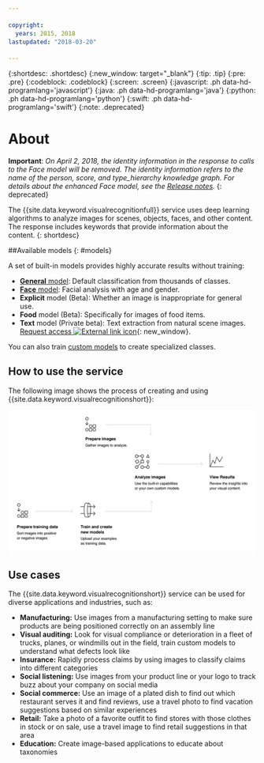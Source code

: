 ```yaml
---

copyright:
  years: 2015, 2018
lastupdated: "2018-03-20"

---
```


{:shortdesc: .shortdesc}
{:new_window: target="_blank"}
{:tip: .tip}
{:pre: .pre}
{:codeblock: .codeblock}
{:screen: .screen}
{:javascript: .ph data-hd-programlang='javascript'}
{:java: .ph data-hd-programlang='java'}
{:python: .ph data-hd-programlang='python'}
{:swift: .ph data-hd-programlang='swift'}
{:note: .deprecated}

# About

**Important**: *On April 2, 2018, the identity information in the response to calls to the Face model will be removed. The identity information refers to the name of the person, score, and type_hierarchy knowledge graph. For details about the enhanced Face model, see the [Release notes](/docs/services/visual-recognition/release-notes.html#23february2018).*
{: deprecated}

The {{site.data.keyword.visualrecognitionfull}} service uses deep learning algorithms to analyze images for scenes, objects, faces, and other content. The response includes keywords that provide information about the content.
{: shortdesc}

##Available models
{: #models}

A set of built-in models provides highly accurate results without training:

- [**General** model](/docs/services/visual-recognition/customizing.html#general-model): Default classification from thousands of classes.
- [**Face** model](/docs/services/visual-recognition/getting-started.html#detect-faces): Facial analysis with age and gender.
- **Explicit** model (Beta): Whether an image is inappropriate for general use.
- **Food** model (Beta): Specifically for images of food items.
- **Text** model (Private beta): Text extraction from natural scene images. [Request access ![External link icon](../../icons/launch-glyph.svg "External link icon")](https://datasciencex.typeform.com/to/nU6efl){: new_window}.

You can also train [custom models](/docs/services/visual-recognition/tutorial-custom-classifier.html) to create specialized classes.

## How to use the service

The following image shows the process of creating and using {{site.data.keyword.visualrecognitionshort}}:

![Describes the flow of the {{site.data.keyword.visualrecognitionshort}} service, from preparing, training, and classifying images to viewing results.](images/visual-recognition-process-110717.png)

## Use cases

The {{site.data.keyword.visualrecognitionshort}} service can be used for diverse applications and industries, such as:

- **Manufacturing:** Use images from a manufacturing setting to make sure products are being positioned correctly on an assembly line
- **Visual auditing:** Look for visual compliance or deterioration in a fleet of trucks, planes, or windmills out in the field, train custom models to understand what defects look like
- **Insurance:** Rapidly process claims by using images to classify claims into different categories
- **Social listening:** Use images from your product line or your logo to track buzz about your company on social media
- **Social commerce:** Use an image of a plated dish to find out which restaurant serves it and find reviews, use a travel photo to find vacation suggestions based on similar experiences
- **Retail:** Take a photo of a favorite outfit to find stores with those clothes in stock or on sale, use a travel image to find retail suggestions in that area
- **Education:** Create image-based applications to educate about taxonomies
